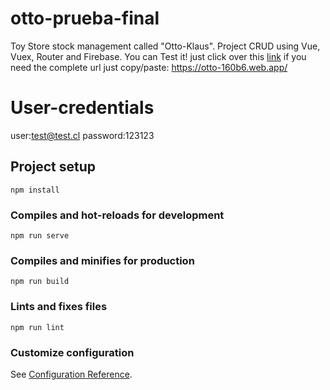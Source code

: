 # otto-prueba-final
Toy Store stock management called "Otto-Klaus". Project CRUD using Vue, Vuex, Router and Firebase. You can Test it! just click over this [link](https://otto-160b6.web.app/ "Otto-Klaus") if you need the complete url just copy/paste: https://otto-160b6.web.app/ 

# User-credentials
user:test@test.cl password:123123

## Project setup
```
npm install
```

### Compiles and hot-reloads for development
```
npm run serve
```

### Compiles and minifies for production
```
npm run build
```

### Lints and fixes files
```
npm run lint
```

### Customize configuration
See [Configuration Reference](https://cli.vuejs.org/config/).
